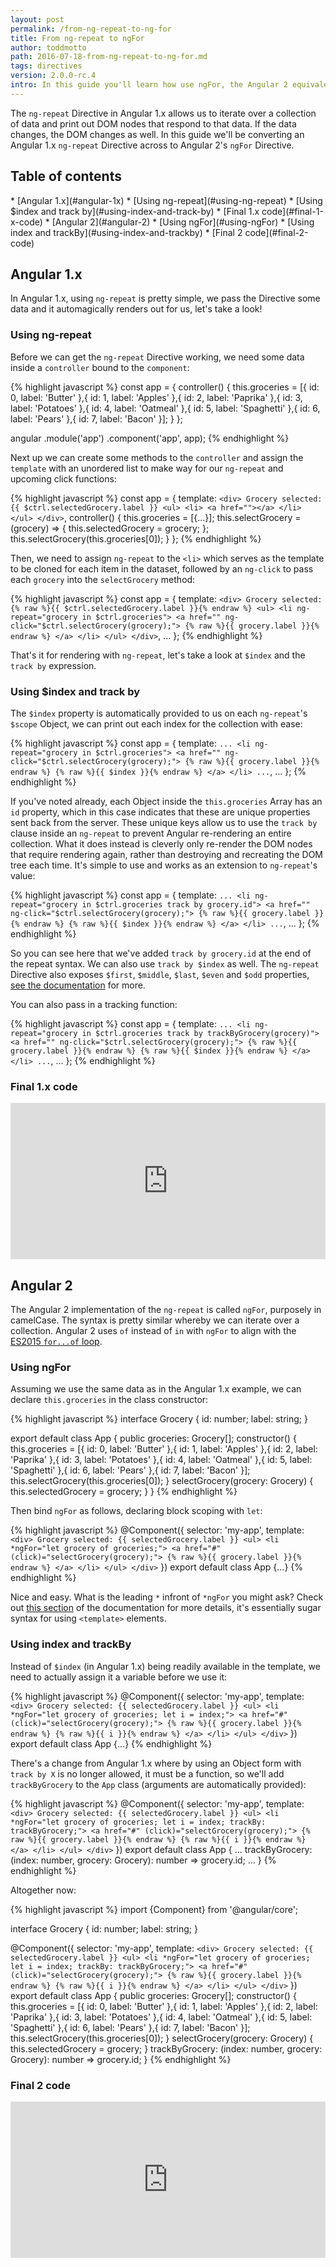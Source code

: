 ```yaml
---
layout: post
permalink: /from-ng-repeat-to-ng-for
title: From ng-repeat to ngFor
author: toddmotto
path: 2016-07-18-from-ng-repeat-to-ng-for.md
tags: directives
version: 2.0.0-rc.4
intro: In this guide you'll learn how use ngFor, the Angular 2 equivalent for ng-repeat.
---
```


The `ng-repeat` Directive in Angular 1.x allows us to iterate over a collection of data and print out DOM nodes that respond to that data. If the data changes, the DOM changes as well. In this guide we'll be converting an Angular 1.x `ng-repeat` Directive across to Angular 2's `ngFor` Directive.

## Table of contents

<div class="contents" markdown="1">
* [Angular 1.x](#angular-1x)
  * [Using ng-repeat](#using-ng-repeat)
  * [Using $index and track by](#using-index-and-track-by)
  * [Final 1.x code](#final-1-x-code)
* [Angular 2](#angular-2)
  * [Using ngFor](#using-ngFor)
  * [Using index and trackBy](#using-index-and-trackby)
  * [Final 2 code](#final-2-code)
</div>

## Angular 1.x

In Angular 1.x, using `ng-repeat` is pretty simple, we pass the Directive some data and it automagically renders out for us, let's take a look!

### Using ng-repeat

Before we can get the `ng-repeat` Directive working, we need some data inside a `controller` bound to the `component`:

{% highlight javascript %}
const app = {
  controller() {
    this.groceries = [{
      id: 0, label: 'Butter'
    },{
      id: 1, label: 'Apples'
    },{
      id: 2, label: 'Paprika'
    },{
      id: 3, label: 'Potatoes'
    },{
      id: 4, label: 'Oatmeal'
    },{
      id: 5, label: 'Spaghetti'
    },{
      id: 6, label: 'Pears'
    },{
      id: 7, label: 'Bacon'
    }];
  }
};

angular
  .module('app')
  .component('app', app);
{% endhighlight %}

Next up we can create some methods to the `controller` and assign the `template` with an unordered list to make way for our `ng-repeat` and upcoming click functions:

{% highlight javascript %}
const app = {
  template: `
    <div>
      Grocery selected: {{ $ctrl.selectedGrocery.label }}
      <ul>
        <li>
          <a href=""></a>
        </li>
      </ul>
    </div>
  `,
  controller() {
    this.groceries = [{...}];
    this.selectGrocery = (grocery) => {
      this.selectedGrocery = grocery;
    };
    this.selectGrocery(this.groceries[0]);
  }
};
{% endhighlight %}

Then, we need to assign `ng-repeat` to the `<li>` which serves as the template to be cloned for each item in the dataset, followed by an `ng-click` to pass each `grocery` into the `selectGrocery` method:

{% highlight javascript %}
const app = {
  template: `
    <div>
      Grocery selected: {% raw %}{{ $ctrl.selectedGrocery.label }}{% endraw %}
      <ul>
        <li ng-repeat="grocery in $ctrl.groceries">
          <a href="" ng-click="$ctrl.selectGrocery(grocery);">
            {% raw %}{{ grocery.label }}{% endraw %}
          </a>
        </li>
      </ul>
    </div>
  `,
  ...
};
{% endhighlight %}

That's it for rendering with `ng-repeat`, let's take a look at `$index` and the `track by` expression.

### Using $index and track by

The `$index` property is automatically provided to us on each `ng-repeat`'s `$scope` Object, we can print out each index for the collection with ease:

{% highlight javascript %}
const app = {
  template: `
    ...
        <li ng-repeat="grocery in $ctrl.groceries">
          <a href="" ng-click="$ctrl.selectGrocery(grocery);">
            {% raw %}{{ grocery.label }}{% endraw %} {% raw %}{{ $index }}{% endraw %}
          </a>
        </li>
    ...
  `,
  ...
};
{% endhighlight %}

If you've noted already, each Object inside the `this.groceries` Array has an `id` property, which in this case indicates that these are unique properties sent back from the server. These unique keys allow us to use the `track by` clause inside an `ng-repeat` to prevent Angular re-rendering an entire collection. What it does instead is cleverly only re-render the DOM nodes that require rendering again, rather than destroying and recreating the DOM tree each time. It's simple to use and works as an extension to `ng-repeat`'s value:

{% highlight javascript %}
const app = {
  template: `
    ...
        <li ng-repeat="grocery in $ctrl.groceries track by grocery.id">
          <a href="" ng-click="$ctrl.selectGrocery(grocery);">
            {% raw %}{{ grocery.label }}{% endraw %} {% raw %}{{ $index }}{% endraw %}
          </a>
        </li>
    ...
  `,
  ...
};
{% endhighlight %}

So you can see here that we've added `track by grocery.id` at the end of the repeat syntax. We can also use `track by $index` as well. The `ng-repeat` Directive also exposes `$first`, `$middle`, `$last`, `$even` and `$odd` properties, [see the documentation](https://docs.angularjs.org/api/ng/directive/ngRepeat) for more.

You can also pass in a tracking function:

{% highlight javascript %}
const app = {
  template: `
    ...
        <li ng-repeat="grocery in $ctrl.groceries track by trackByGrocery(grocery)">
          <a href="" ng-click="$ctrl.selectGrocery(grocery);">
            {% raw %}{{ grocery.label }}{% endraw %} {% raw %}{{ $index }}{% endraw %}
          </a>
        </li>
    ...
  `,
  ...
};
{% endhighlight %}

### Final 1.x code

<iframe src="https://embed.plnkr.co/3PwShL15MWfWvTziuYeS/" frameborder="0" border="0" cellspacing="0" cellpadding="0" width="100%" height="250"></iframe>

## Angular 2

The Angular 2 implementation of the `ng-repeat` is called `ngFor`, purposely in camelCase. The syntax is pretty similar whereby we can iterate over a collection. Angular 2 uses `of` instead of `in` with `ngFor` to align with the [ES2015 `for...of` loop](https://developer.mozilla.org/en/docs/Web/JavaScript/Reference/Statements/for...of).

### Using ngFor

Assuming we use the same data as in the Angular 1.x example, we can declare `this.groceries` in the class constructor:

{% highlight javascript %}
interface Grocery {
  id: number;
  label: string;
}

export default class App {
  public groceries: Grocery[];
  constructor() {
    this.groceries = [{
      id: 0, label: 'Butter'
    },{
      id: 1, label: 'Apples'
    },{
      id: 2, label: 'Paprika'
    },{
      id: 3, label: 'Potatoes'
    },{
      id: 4, label: 'Oatmeal'
    },{
      id: 5, label: 'Spaghetti'
    },{
      id: 6, label: 'Pears'
    },{
      id: 7, label: 'Bacon'
    }];
    this.selectGrocery(this.groceries[0]);
  }
  selectGrocery(grocery: Grocery) {
    this.selectedGrocery = grocery;
  }
}
{% endhighlight %}

Then bind `ngFor` as follows, declaring block scoping with `let`:

{% highlight javascript %}
@Component({
  selector: 'my-app',
  template: `
    <div>
      Grocery selected: {{ selectedGrocery.label }}
      <ul>
        <li *ngFor="let grocery of groceries;">
          <a href="#" (click)="selectGrocery(grocery);">
            {% raw %}{{ grocery.label }}{% endraw %}
          </a>
        </li>
      </ul>
    </div>
  `
})
export default class App {...}
{% endhighlight %}

Nice and easy. What is the leading `*` infront of `*ngFor` you might ask? Check out [this section](https://angular.io/docs/ts/latest/guide/template-syntax.html#!#-and-lt-template-gt-) of the documentation for more details, it's essentially sugar syntax for using `<template>` elements.

### Using index and trackBy

Instead of `$index` (in Angular 1.x) being readily available in the template, we need to actually assign it a variable before we use it:

{% highlight javascript %}
@Component({
  selector: 'my-app',
  template: `
    <div>
      Grocery selected: {{ selectedGrocery.label }}
      <ul>
        <li *ngFor="let grocery of groceries; let i = index;">
          <a href="#" (click)="selectGrocery(grocery);">
            {% raw %}{{ grocery.label }}{% endraw %} {% raw %}{{ i }}{% endraw %}
          </a>
        </li>
      </ul>
    </div>
  `
})
export default class App {...}
{% endhighlight %}

There's a change from Angular 1.x where by using an Object form with `track by X` is no longer allowed, it must be a function, so we'll add `trackByGrocery` to the `App` class (arguments are automatically provided):

{% highlight javascript %}
@Component({
  selector: 'my-app',
  template: `
    <div>
      Grocery selected: {{ selectedGrocery.label }}
      <ul>
        <li *ngFor="let grocery of groceries; let i = index; trackBy: trackByGrocery;">
          <a href="#" (click)="selectGrocery(grocery);">
            {% raw %}{{ grocery.label }}{% endraw %} {% raw %}{{ i }}{% endraw %}
          </a>
        </li>
      </ul>
    </div>
  `
})
export default class App {
  ...
  trackByGrocery: (index: number, grocery: Grocery): number => grocery.id;
  ...
}
{% endhighlight %}

Altogether now:

{% highlight javascript %}
import {Component} from '@angular/core';

interface Grocery {
  id: number;
  label: string;
}

@Component({
  selector: 'my-app',
  template: `
    <div>
      Grocery selected: {{ selectedGrocery.label }}
      <ul>
        <li *ngFor="let grocery of groceries; let i = index; trackBy: trackByGrocery;">
          <a href="#" (click)="selectGrocery(grocery);">
            {% raw %}{{ grocery.label }}{% endraw %} {% raw %}{{ i }}{% endraw %}
          </a>
        </li>
      </ul>
    </div>
  `
})
export default class App {
  public groceries: Grocery[];
  constructor() {
    this.groceries = [{
      id: 0, label: 'Butter'
    },{
      id: 1, label: 'Apples'
    },{
      id: 2, label: 'Paprika'
    },{
      id: 3, label: 'Potatoes'
    },{
      id: 4, label: 'Oatmeal'
    },{
      id: 5, label: 'Spaghetti'
    },{
      id: 6, label: 'Pears'
    },{
      id: 7, label: 'Bacon'
    }];
    this.selectGrocery(this.groceries[0]);
  }
  selectGrocery(grocery: Grocery) {
    this.selectedGrocery = grocery;
  }
  trackByGrocery: (index: number, grocery: Grocery): number => grocery.id;
}
{% endhighlight %}

### Final 2 code

<iframe src="https://embed.plnkr.co/rMdwdFk5mdBlcX6BK92j/" frameborder="0" border="0" cellspacing="0" cellpadding="0" width="100%" height="250"></iframe>

